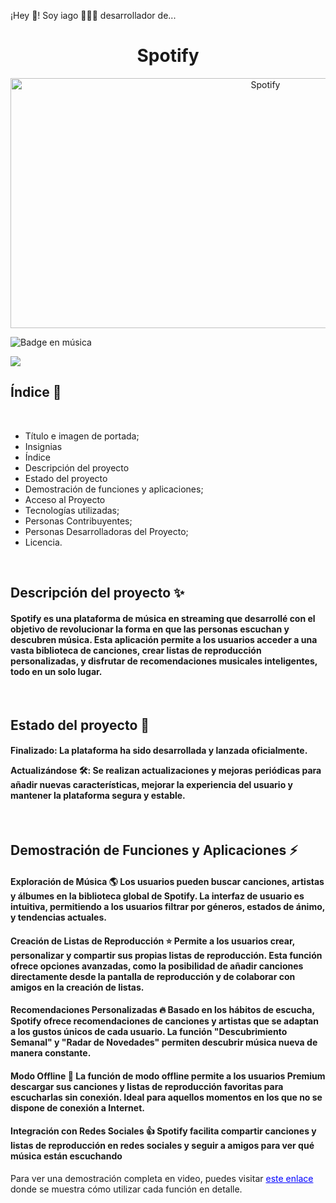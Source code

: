 ¡Hey 👋! Soy iago 👨🏻‍💻 desarrollador de...

<div align="center", font color= "green">
<h1>Spotify</h1>
    </div>
<div align="center">
    <img src="https://github.com/user-attachments/assets/79054cce-70bc-423a-be41-fd6de487bb76" alt="Spotify" width="800" height="400">
    
</div>

   ![Badge en música](https://img.shields.io/badge/STATUS-EN%música-green)
  <p align="left">
   <img src="https://img.shields.io/badge/STATUS-EN%música-green">
   </p>
<h2>Índice 📝</h2> <br>
<ul>
    <li>Título e imagen de portada;</li>
    <li>Insignias</li>
    <li>Índice</li>
    <li>Descripción del proyecto</li>
    <li>Estado del proyecto</li>
    <li>Demostración de funciones y aplicaciones;</li>
    <li>Acceso al Proyecto</li>
    <li>Tecnologías utilizadas;</li>
    <li>Personas Contribuyentes;</li>
    <li>Personas Desarrolladoras del Proyecto;</li>
    <li>Licencia.</li>

    
</ul> <br>
<h2>Descripción del proyecto ✨</h2>
<h4>
    Spotify es una plataforma de música en streaming que desarrollé con el objetivo de revolucionar la forma en que las personas escuchan y descubren música. Esta aplicación permite a los usuarios acceder a una vasta biblioteca de canciones, crear listas de reproducción personalizadas, y disfrutar de recomendaciones musicales inteligentes, todo en un solo lugar.
</h4>
<br>
<h2>Estado del proyecto 👀</h2>
<h4>Finalizado: La plataforma ha sido desarrollada y lanzada oficialmente.

Actualizándose 🛠️: Se realizan actualizaciones y mejoras periódicas para añadir nuevas características, mejorar la experiencia del usuario y mantener la plataforma segura y estable.

</h4>
<br>
<h2>Demostración de Funciones y Aplicaciones ⚡</h2>
<h4>Exploración de Música 🌎
Los usuarios pueden buscar canciones, artistas y álbumes en la biblioteca global de Spotify. La interfaz de usuario es intuitiva, permitiendo a los usuarios filtrar por géneros, estados de ánimo, y tendencias actuales.
</h4>
<h4> Creación de Listas de Reproducción ⭐️
Permite a los usuarios crear, personalizar y compartir sus propias listas de reproducción. Esta función ofrece opciones avanzadas, como la posibilidad de añadir canciones directamente desde la pantalla de reproducción y de colaborar con amigos en la creación de listas.</h4>
<h4>Recomendaciones Personalizadas 🔥
Basado en los hábitos de escucha, Spotify ofrece recomendaciones de canciones y artistas que se adaptan a los gustos únicos de cada usuario. La función "Descubrimiento Semanal" y "Radar de Novedades" permiten descubrir música nueva de manera constante.</h4>

<h4>Modo Offline  🚀
La función de modo offline permite a los usuarios Premium descargar sus canciones y listas de reproducción favoritas para escucharlas sin conexión. Ideal para aquellos momentos en los que no se dispone de conexión a Internet.
</h4>
<h4>Integración con Redes Sociales 👍
Spotify facilita compartir canciones y listas de reproducción en redes sociales y seguir a amigos para ver qué música están escuchando</h4>
Para ver una demostración completa en video, puedes visitar <a href="https://youtu.be/JStkg5EehZs?feature=shared" style="color: blue;">este enlace</a> donde se muestra cómo utilizar cada función en detalle.
